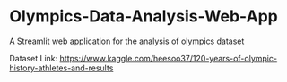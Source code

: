 # Olympics-Data-Analysis-Web-App
A Streamlit web application for the analysis of olympics dataset

Dataset Link: https://www.kaggle.com/heesoo37/120-years-of-olympic-history-athletes-and-results
